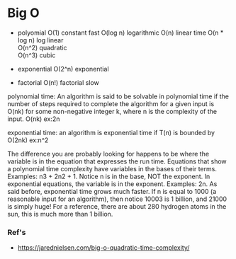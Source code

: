 # Big O

* polyomial
O(1)	constant	fast
O(log n)	logarithmic	
O(n)	linear time	
O(n * log n)	log linear	
O(n^2)	quadratic	
O(n^3)	cubic
  
* exponential
O(2^n)	exponential	
  
* factorial
O(n!)	factorial	slow




polynomial time:
An algorithm is said to be solvable in polynomial time if the number of steps required to complete the algorithm for a given input is O(nk) for some non-negative integer k, where n is the complexity of the input.
O(nk)
ex:2n


exponential time:
an algorithm is exponential time if T(n) is bounded by O(2nk) 
ex:n^2

The difference you are probably looking for happens to be where the variable is in the equation that expresses the run time. Equations that show a polynomial time complexity have variables in the bases of their terms. Examples: n3 + 2n2 + 1. Notice n is in the base, NOT the exponent. In exponential equations, the variable is in the exponent. Examples: 2n. As said before, exponential time grows  much faster.
If n is equal to 1000 (a reasonable input for an algorithm), then notice 10003 is 1 billion, and 21000 is simply huge! For a reference, there are about 280 hydrogen atoms in the sun, this is much more than 1 billion.

### Ref's
* https://jarednielsen.com/big-o-quadratic-time-complexity/

